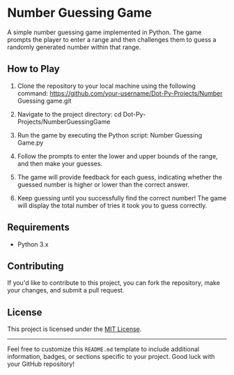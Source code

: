 # Number Guessing Game

A simple number guessing game implemented in Python. The game prompts the player to enter a range and then challenges them to guess a randomly generated number within that range.

## How to Play

1. Clone the repository to your local machine using the following command:
https://github.com/your-username/Dot-Py-Projects/Number Guessing game.git

2. Navigate to the project directory:
cd Dot-Py-Projects/NumberGuessingGame

3. Run the game by executing the Python script:
Number Guessing Game.py

4. Follow the prompts to enter the lower and upper bounds of the range, and then make your guesses.

5. The game will provide feedback for each guess, indicating whether the guessed number is higher or lower than the correct answer.

6. Keep guessing until you successfully find the correct number! The game will display the total number of tries it took you to guess correctly.

## Requirements

- Python 3.x

## Contributing

If you'd like to contribute to this project, you can fork the repository, make your changes, and submit a pull request.

## License

This project is licensed under the [MIT License](LICENSE).

---

Feel free to customize this `README.md` template to include additional information, badges, or sections specific to your project. Good luck with your GitHub repository!

